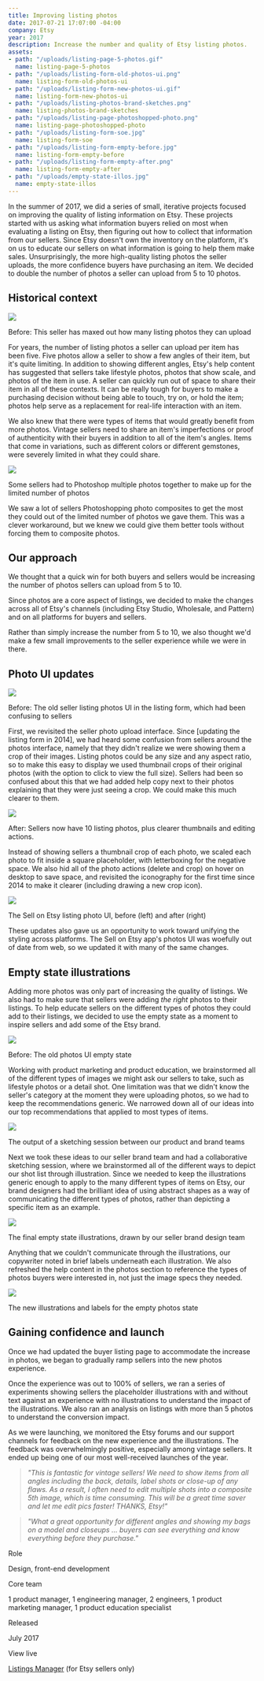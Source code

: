 ```yaml
---
title: Improving listing photos
date: 2017-07-21 17:07:00 -04:00
company: Etsy
year: 2017
description: Increase the number and quality of Etsy listing photos.
assets:
- path: "/uploads/listing-page-5-photos.gif"
  name: listing-page-5-photos
- path: "/uploads/listing-form-old-photos-ui.png"
  name: listing-form-old-photos-ui
- path: "/uploads/listing-form-new-photos-ui.gif"
  name: listing-form-new-photos-ui
- path: "/uploads/listing-photos-brand-sketches.png"
  name: listing-photos-brand-sketches
- path: "/uploads/listing-page-photoshopped-photo.png"
  name: listing-page-photoshopped-photo
- path: "/uploads/listing-form-soe.jpg"
  name: listing-form-soe
- path: "/uploads/listing-form-empty-before.jpg"
  name: listing-form-empty-before
- path: "/uploads/listing-form-empty-after.png"
  name: listing-form-empty-after
- path: "/uploads/empty-state-illos.jpg"
  name: empty-state-illos
---
```


In the summer of 2017, we did a series of small, iterative projects focused on improving the quality of listing information on Etsy. These projects started with us asking what information buyers relied on most when evaluating a listing on Etsy, then figuring out how to collect that information from our sellers. Since Etsy doesn't own the inventory on the platform, it's on us to educate our sellers on what information is going to help them make sales. Unsurprisingly, the more high-quality listing photos the seller uploads, the more confidence buyers have purchasing an item. We decided to double the number of photos a seller can upload from 5 to 10 photos.

## Historical context

<div class="mt-sm-4 mb-sm-4 ml-md-n4 mr-md-n4">
  <img src="/uploads/listing-page-5-photos.gif" class="">
  <p class="body-caption text-center">Before: This seller has maxed out how many listing photos they can upload</p>
</div>

For years, the number of listing photos a seller can upload per item has been five. Five photos allow a seller to show a few angles of their item, but it's quite limiting. In addition to showing different angles, Etsy's help content has suggested that sellers take lifestyle photos, photos that show scale, and photos of the item in use. A seller can quickly run out of space to share their item in all of these contexts. It can be really tough for buyers to make a purchasing decision without being able to touch, try on, or hold the item; photos help serve as a replacement for real-life interaction with an item.

We also knew that there were types of items that would greatly benefit from more photos. Vintage sellers need to share an item's imperfections or proof of authenticity with their buyers in addition to all of the item's angles. Items that come in variations, such as different colors or different gemstones, were severely limited in what they could share.

<div class="mt-sm-4 mb-sm-4 ml-md-n4 mr-md-n4">
  <img src="/uploads/listing-page-photoshopped-photo.png" class="">
  <p class="body-caption text-center">Some sellers had to Photoshop multiple photos together to make up for the limited number of photos</p>
</div>

We saw a lot of sellers Photoshopping photo composites to get the most they could out of the limited number of photos we gave them. This was a clever workaround, but we knew we could give them better tools without forcing them to composite photos.


## Our approach

We thought that a quick win for both buyers and sellers would be increasing the number of photos sellers can upload from 5 to 10.

Since photos are a core aspect of listings, we decided to make the changes across all of Etsy's channels (including Etsy Studio, Wholesale, and Pattern) and on all platforms for buyers and sellers.

Rather than simply increase the number from 5 to 10, we also thought we'd make a few small improvements to the seller experience while we were in there.

## Photo UI updates

<div class="mt-sm-4 mb-sm-4 ml-md-n4 mr-md-n4">
  <img src="/uploads/listing-form-old-photos-ui.png" class="b-1 b-gray-lightest">
  <p class="body-caption text-center">Before: The old seller listing photos UI in the listing form, which had been confusing to sellers</p>
</div>

First, we revisited the seller photo upload interface. Since [updating the listing form in 2014], we had heard some confusion from sellers around the photos interface, namely that they didn't realize we were showing them a crop of their images. Listing photos could be any size and any aspect ratio, so to make this easy to display we used thumbnail crops of their original photos (with the option to click to view the full size). Sellers had been so confused about this that we had added help copy next to their photos explaining that they were just seeing a crop. We could make this much clearer to them.

<div class="mt-sm-4 mb-sm-4 ml-md-n4 mr-md-n4">
  <img src="/uploads/listing-form-new-photos-ui.gif" class="b-1 b-gray-lightest">
  <p class="body-caption text-center">After: Sellers now have 10 listing photos, plus clearer thumbnails and editing actions.</p>
</div>

Instead of showing sellers a thumbnail crop of each photo, we scaled each photo to fit inside a square placeholder, with letterboxing for the negative space. We also hid all of the photo actions (delete and crop) on hover on desktop to save space, and revisited the iconography for the first time since 2014 to make it clearer (including drawing a new crop icon).

<div class="mt-sm-4 mb-sm-4 ml-md-n4 mr-md-n4">
  <img src="/uploads/listing-form-soe.jpg" class="">
  <p class="body-caption text-center">The Sell on Etsy listing photo UI, before (left) and after (right)</p>
</div>

These updates also gave us an opportunity to work toward unifying the styling across platforms. The Sell on Etsy app's photos UI was woefully out of date from web, so we updated it with many of the same changes.

## Empty state illustrations

Adding more photos was only part of increasing the quality of listings. We also had to make sure that sellers were adding *the right* photos to their listings. To help educate sellers on the different types of photos they could add to their listings, we decided to use the empty state as a moment to inspire sellers and add some of the Etsy brand.

<div class="mt-sm-4 mb-sm-4 ml-md-n4 mr-md-n4">
  <img src="/uploads/listing-form-empty-before.jpg" class="">
  <p class="body-caption text-center">Before: The old photos UI empty state</p>
</div>

Working with product marketing and product education, we brainstormed all of the different types of images we might ask our sellers to take, such as lifestyle photos or a detail shot. One limitation was that we didn't know the seller's category at the moment they were uploading photos, so we had to keep the recommendations generic. We narrowed down all of our ideas into our top recommendations that applied to most types of items.

<div class="mt-sm-4 mb-sm-4 ml-md-n4 mr-md-n4">
  <img src="/uploads/listing-photos-brand-sketches.png" class="b-1 b-gray-lightest">
  <p class="body-caption text-center">The output of a sketching session between our product and brand teams</p>
</div>

Next we took these ideas to our seller brand team and had a collaborative sketching session, where we brainstormed all of the different ways to depict our shot list through illustration. Since we needed to keep the illustrations generic enough to apply to the many different types of items on Etsy, our brand designers had the brilliant idea of using abstract shapes as a way of communicating the different types of photos, rather than depicting a specific item as an example.

<div class="mt-sm-4 mb-sm-4 ml-md-n4 mr-md-n4">
  <img src="/uploads/empty-state-illos.jpg" class="">
  <p class="body-caption text-center">The final empty state illustrations, drawn by our seller brand design team</p>
</div>

Anything that we couldn't communicate through the illustrations, our copywriter noted in brief labels underneath each illustration. We also refreshed the help content in the photos section to reference the types of photos buyers were interested in, not just the image specs they needed.

<div class="mt-sm-4 mb-sm-4 ml-md-n4 mr-md-n4">
  <img src="/uploads/listing-form-empty-after.png" class="">
  <p class="body-caption text-center">The new illustrations and labels for the empty photos state</p>
</div>

## Gaining confidence and launch

Once we had updated the buyer listing page to accommodate the increase in photos, we began to gradually ramp sellers into the new photos experience. 

Once the experience was out to 100% of sellers, we ran a series of experiments showing sellers the placeholder illustrations with and without text against an experience with no illustrations to understand the impact of the illustrations. We also ran an analysis on listings with more than 5 photos to understand the conversion impact.

As we were launching, we monitored the Etsy forums and our support channels for feedback on the new experience and the illustrations. The feedback was overwhelmingly positive, especially among vintage sellers. It ended up being one of our most well-received launches of the year.


> *"This is fantastic for vintage sellers! We need to show items from all angles including the back, details, label shots or close-up of any flaws. As a result, I often need to edit multiple shots into a composite 5th image, which is time consuming. This will be a great time saver and let me edit pics faster! THANKS, Etsy!"*

> *"What a great opportunity for different angles and showing my bags on a model and closeups ... buyers can see everything and know everything before they purchase."*

<div class="col-group mt-sm-4 mb-sm-4">
	<div class="col col-sm-12 col-md-3">
		<p class="body-mono bold mb-sm-0 mb-md-1">Role</p>
	</div>
	<div class="col col-sm-12 col-md-9">
		<p class="body-mono mb-sm-1">Design, front-end development</p>
	</div>
	<div class="col col-sm-12 col-md-3">
		<p class="body-mono bold mb-sm-0 mb-md-1">Core team</p>
	</div>
	<div class="col col-sm-12 col-md-9">
		<p class="body-mono mb-sm-1">1 product manager, 1 engineering manager, 2 engineers, 1 product marketing manager, 1 product education specialist</p>
	</div>
	<div class="col col-sm-12 col-md-3">
		<p class="body-mono bold mb-sm-0 mb-md-1">Released</p>
	</div>
	<div class="col col-sm-12 col-md-9">
		<p class="body-mono mb-sm-1">July 2017</p>
	</div>
	<div class="col col-sm-12 col-md-3">
		<p class="body-mono bold mb-sm-0 mb-md-1">View live</p>
	</div>
	<div class="col col-sm-12 col-md-9">
		<p class="body-mono mb-sm-1"><a href="http://etsy.com/your/shops/me/tools/listings">Listings Manager</a> (for Etsy sellers only)</p>
	</div>
</div>
